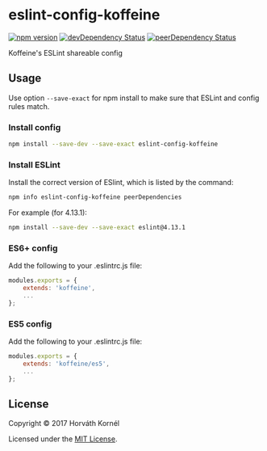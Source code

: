 # eslint-config-koffeine

[![npm version](https://img.shields.io/npm/v/eslint-config-koffeine.svg)](https://www.npmjs.com/package/eslint-config-koffeine)
[![devDependency Status](https://david-dm.org/koffeine/eslint-config-koffeine/dev-status.svg)](https://david-dm.org/koffeine/eslint-config-koffeine?type=dev)
[![peerDependency Status](https://david-dm.org/koffeine/eslint-config-koffeine/peer-status.svg)](https://david-dm.org/koffeine/eslint-config-koffeine?type=peer)

Koffeine's ESLint shareable config

## Usage

Use option `--save-exact` for npm install to make sure that ESLint and config rules match.

### Install config

```sh
npm install --save-dev --save-exact eslint-config-koffeine
```

### Install ESLint

Install the correct version of ESlint, which is listed by the command:

```sh
npm info eslint-config-koffeine peerDependencies
```

For example (for 4.13.1):

```sh
npm install --save-dev --save-exact eslint@4.13.1
```

### ES6+ config

Add the following to your .eslintrc.js file:

```js
modules.exports = {
	extends: 'koffeine',
	...
};
```

### ES5 config

Add the following to your .eslintrc.js file:

```js
modules.exports = {
	extends: 'koffeine/es5',
	...
};
```


## License

Copyright © 2017 Horváth Kornél

Licensed under the [MIT License](https://github.com/koffeine/eslint/blob/master/LICENSE).